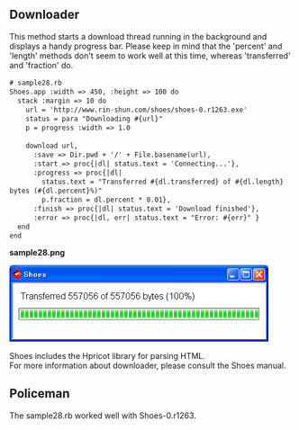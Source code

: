 Downloader
----------

This method starts a download thread running in the background and displays a handy progress bar. 
Please keep in mind that the 'percent' and 'length' methods don't seem to work well at this time,
whereas 'transferred' and 'fraction' do.


	# sample28.rb
	Shoes.app :width => 450, :height => 100 do
	  stack :margin => 10 do
	    url = 'http://www.rin-shun.com/shoes/shoes-0.r1263.exe'
	    status = para "Downloading #{url}"
	    p = progress :width => 1.0
	  
	    download url,
	      :save => Dir.pwd + '/' + File.basename(url),
	      :start => proc{|dl| status.text = 'Connecting...'},
	      :progress => proc{|dl| 
	        status.text = "Transferred #{dl.transferred} of #{dl.length} bytes (#{dl.percent}%)"
	        p.fraction = dl.percent * 0.01},
	      :finish => proc{|dl| status.text = 'Download finished'},
	      :error => proc{|dl, err| status.text = "Error: #{err}" }
	  end
	end

**sample28.png**

![sample28.png](http://github.com/ashbb/shoes_tutorial_html/raw/master/images/sample28.png)

Shoes includes the Hpricot library for parsing HTML. <br>
For more information about downloader, please consult the Shoes manual. <br>


Policeman
---------

The sample28.rb worked well with Shoes-0.r1263.

